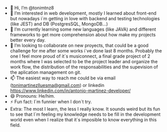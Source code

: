 - 👋 Hi, I’m @tonimtnz8
- 👀 I’m interested in web development, mostly I learned about front-end but nowadays i´m getting in love with backend and testing technologies (like JEST) and DB (PostgresSQL, MongoDB...)
- 🌱 I’m currently learning some new languages (like JAVA) and different frameworks to get more comprehension about how make my projects better every day.
- 💞️ I’m looking to collaborate on new proyects, that could be a good challenge for me after some works i`ve done last 8 months. Probably the one I feel more proud of it´s musiconnect, a final grade project of 2 months where I was selected to be the project leader and organize the work flow, the distribution of the responsabilities and the supevision of the aplication management on git.
- 📫 The easiest way to reach me could be via email (tonimartinezlluesma@gmail.com) or linkedin https://www.linkedin.com/in/antonio-martinez-developer/
- 😄 Pronouns: He/him.
- ⚡ Fun fact: I´m funnier when I don´t try.
- Extra: The most I learn, the less I really know. It sounds weird but its fun to see that I´m feeling my knowledge needs to be fill in the development world even when I realize that it´s imposible to know everything in this field. 

<!---
tonimtnz/tonimtnz is a ✨ special ✨ repository because its `README.md` (this file) appears on your GitHub profile.
You can click the Preview link to take a look at your changes.
--->
